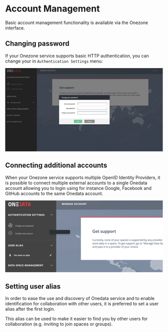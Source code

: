 # Account Management

<!-- toc -->

Basic account management functionality is available via the Onezone interface.

## Changing password
If your Onezone service supports basic HTTP authentication, you can change your in `Authentication Settings` menu:

<p align="center">
<img src="../img/changepassword.png">
</p>

## Connecting additional accounts
When your Onezone service supports multiple OpenID Identity Providers, it is possible to connect multiple external accounts to a single Onedata account allowing you to login using for instance Google, Facebook and GitHub accounts to the same Onedata account.

<p align="center">
<img src="../img/connectaccount.png">
</p>

## Setting user alias
In order to ease the use and discovery of Onedata service and to enable identification for collaboration with other users, it is preferred to set a user alias after the first login. 

This alias can be used to make it easier to find you by other users for collaboration (e.g. inviting to join spaces or groups).



